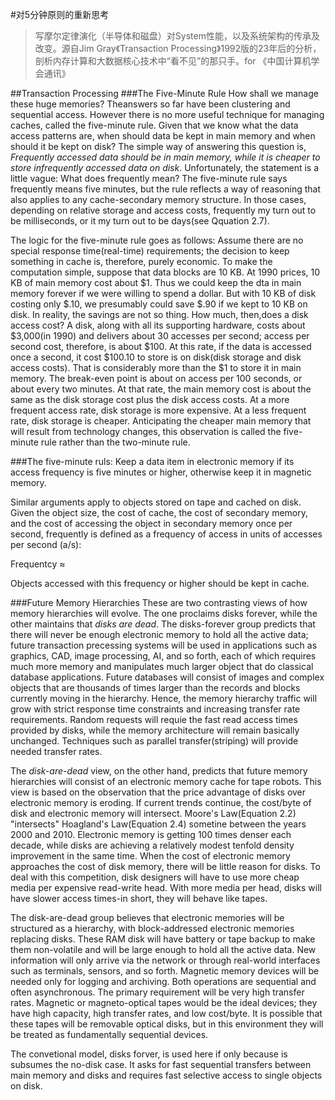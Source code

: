 #对5分钟原则的重新思考

>写摩尔定律演化（半导体和磁盘）对System性能，以及系统架构的传承及改变。源自Jim Gray《Transaction Processing》1992版的23年后的分析，剖析内存计算和大数据核心技术中“看不见”的那只手。for 《中国计算机学会通讯》

##Transaction Processing
###The Five-Minute Rule
How shall we manage these huge memories? Theanswers so far have been clustering and sequential access. However there is no more useful technique for managing caches, called the five-minute rule. Given that we know what the data access patterns are, when should data be kept in main memory and when should it be kept on disk? The simple way of answering this question is, *Frequently accessed data should be in main memory, while it is cheaper to store infrequently accessed data on disk*. Unfortunately, the statement is a little vague: What does frequently mean? The five-minute rule says frequently means five minutes, but the rule reflects a way of reasoning that also applies to any cache-secondary memory structure. In those cases, depending on relative storage and access costs, frequently my turn out to be milliseconds, or it my turn out to be days(see Qquation 2.7).

The logic for the five-minute rule goes as follows: Assume there are no special response time(real-time) requirements; the decision to keep something in cache is, therefore, purely economic. To make the computation simple, suppose that data blocks are 10 KB. At 1990 prices, 10 KB of main memory cost about $1. Thus we could keep the dta in main memory forever if we were willing to spend a dollar. But with 10 KB of disk costing only $.10, we presumably could save $.90 if we kept to 10 KB on disk. In reality, the savings are not so thing. How much, then,does a disk access cost? A disk, along with all its supporting hardware, costs about $3,000(in 1990) and delivers about 30 accesses per second; access per second cost, therefore, is about $100. At this rate, if the data is accessed once a second, it cost $100.10 to store is on disk(disk storage and disk access costs). That is considerably more than the $1 to store it in main memory. The break-even point is about on access per 100 seconds, or about every two minutes. At that rate, the main memory cost is about the same as the disk storage cost plus the disk access costs. At a more frequent access rate, disk storage is more expensive. At a less frequent rate, disk storage is cheaper. Anticipating the cheaper main memory that will result from technology changes, this observation is called the five-minute rule rather than the two-minute rule.

###The five-minute ruls: 
Keep a data item in electronic memory if its access frequency is five minutes or higher, otherwise keep it in magnetic memory.

Similar arguments apply to objects stored on tape and cached on disk. Given the object size, the cost of cache, the cost of secondary memory, and the cost of accessing the object in secondary memory once per second, frequently is defined as a frequency of access in units of accesses per second (a/s):

Frequentcy ≈ 

Objects accessed with this frequency or higher should be kept in cache.

###Future Memory Hierarchies
These are two contrasting views of how memory hierarchies will evolve. The one proclaims disks forever, while the other maintains that *disks are dead*. The disks-forever group predicts that there will never be enough electronic memory to hold all the active data; future transaction precessing systems will be used in applications such as graphics, CAD, image processing, AI, and so forth, each of which requires much more memory and manipulates much larger object that do classical database applications. Future databases will consist of images and complex objects that are thousands of times larger than the records and blocks currently moving in the hierarchy. Hence, the memory hierarchy traffic will grow with strict response time constraints and increasing transfer rate requirements. Random requests will requie the fast read access times provided by disks, while the memory architecture will remain basically unchanged. Techniques such as parallel transfer(striping) will provide needed transfer rates.

The *disk-are-dead* view, on the other hand, predicts that future memory hierarchies will consist of an electronic memory cache for tape robots. This view is based on the observation that the price advantage of disks over electronic memory is eroding. If current trends continue, the cost/byte of disk and electronic memory will intersect. Moore's Law(Equation 2.2) "intersects" Hoagland's Law(Equation 2.4) sometine between the years 2000 and 2010. Electronic memory is getting 100 times denser each decade, while disks are achieving a relatively modest tenfold density improvement in the same time. When the cost of electronic memory approaches the cost of disk memory, there will be little reason for disks. To deal with this competition, disk designers will have to use more cheap media per expensive read-write head. With more media per head, disks will have slower access times-in short, they will behave like tapes.

The disk-are-dead group believes that electronic memories will be structured as a hierarchy, with block-addressed electronic memories replacing disks. These RAM disk will have battery or tape backup to make them non-volatile and will be large enough to hold all the active data. New information will only arrive via the network or through real-world interfaces such as terminals, sensors, and so forth. Magnetic memory devices will be needed only for logging and archiving. Both operations are sequential and often asynchronous. The primary requirement will be very high transfer rates. Magnetic or magneto-optical tapes would be the ideal devices; they have high capacity, high transfer rates, and low cost/byte. It is possible that these tapes will be removable optical disks, but in this environment they will be treated as fundamentally sequential devices.

The convetional model, disks forver, is used here if only because is subsumes the no-disk case. It asks for fast sequential transfers between main memory and disks and requires fast selective access to single objects on disk.